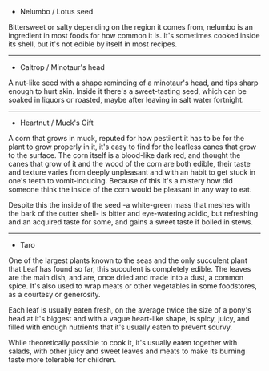  - Nelumbo / Lotus seed

Bittersweet or salty depending on the region it comes from, nelumbo is an ingredient in most foods for how common it is. It's sometimes cooked inside its shell, but it's not edible by itself in most recipes.

-----

 - Caltrop / Minotaur's head

A nut-like seed with a shape reminding of a minotaur's head, and tips sharp enough to hurt skin. Inside it there's a sweet-tasting seed, which can be soaked in liquors or roasted, maybe after leaving in salt water fortnight.

------

 - Heartnut / Muck's Gift

A corn that grows in muck, reputed for how pestilent it has to be for the plant to grow properly in it, it's easy to find for the leafless canes that grow to the surface. The corn itself is a blood-like dark red, and thought the canes that grow of it and the wood of the corn are both edible, their taste and texture varies from deeply unpleasant and with an habit to get stuck in one's teeth to vomit-inducing. Because of this it's a mistery how did someone think the inside of the corn would be pleasant in any way to eat.

Despite this the inside of the seed -a white-green mass that meshes with the bark of the outter shell- is bitter and eye-watering acidic, but refreshing and an acquired taste for some, and gains a sweet taste if boiled in stews.

------

 - Taro

One of the largest plants known to the seas and the only succulent plant that Leaf has found so far, this succulent is completely edible. The leaves are the main dish, and are, once dried and made into a dust, a common spice. It's also used to wrap meats or other vegetables in some foodstores, as a courtesy or generosity.

Each leaf is usually eaten fresh, on the average twice the size of a pony's head at it's biggest and with a vague heart-like shape, is spicy, juicy, and filled with enough nutrients that it's usually eaten to prevent scurvy.

While theoretically possible to cook it, it's usually eaten together with salads, with other juicy and sweet leaves and meats to make its burning taste more tolerable for children.